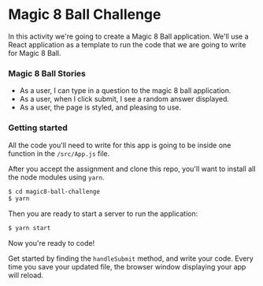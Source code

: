 # Magic 8 Ball Challenge

In this activity we're going to create a Magic 8 Ball application. We'll use a React application as a template to run the code that we are going to write for Magic 8 Ball.


### Magic 8 Ball Stories
- As a user, I can type in a question to the magic 8 ball application.
- As a user, when I click submit, I see a random answer displayed.
- As a user, the page is styled, and pleasing to use.

### Getting started

All the code you'll need to write for this app is going to be inside one function in the `/src/App.js` file.

After you accept the assignment and clone this repo, you'll want to install all the node modules using `yarn`.

```bash
$ cd magic8-ball-challenge
$ yarn
```

Then you are ready to start a server to run the application:

```bash
$ yarn start
```

Now you're ready to code!

Get started by finding the `handleSubmit` method, and write your code. Every time you save your updated file, the browser window displaying your app will reload.
